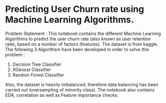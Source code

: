 # Predicting User Churn rate using Machine Learning Algorithms.

Problem Statement : This notebook contains the different Machine Learning Algorithms to predict the user churn rate (also known as user retention rate), based on a number of factors (features). The dataset is from kaggle. The following 3 Algorithsm have been developed in order to solve this problem :
1. Decision Tree Classifier
2. XGboost Classifier
3. Random Forest Classifier

Also, the dataset is heavily imbalanced, therefore data balancing has been carried out (oversampling of minority class).
The notebook also contains EDA, correlation as well as Feature importance checks.
